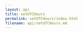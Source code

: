 ```yaml
---
layout: api
title: setUTCHours
permalink: setUTCHours/index.html
filename: api/setUTCHours.md
---
```


